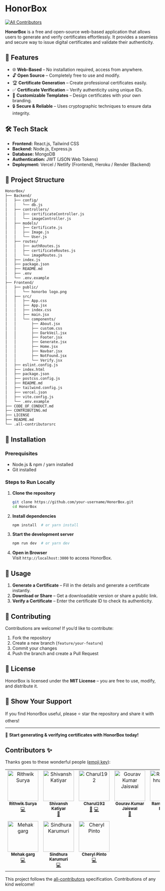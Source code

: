 # HonorBox
<!-- ALL-CONTRIBUTORS-BADGE:START - Do not remove or modify this section -->
[![All Contributors](https://img.shields.io/badge/all_contributors-10-orange.svg?style=flat-square)](#contributors-)
<!-- ALL-CONTRIBUTORS-BADGE:END -->

**HonorBox** is a free and open-source web-based application that allows users to generate and verify certificates effortlessly. It provides a seamless and secure way to issue digital certificates and validate their authenticity.

## 🚀 Features

- 🌐 **Web-Based** – No installation required, access from anywhere.
- 🔓 **Open Source** – Completely free to use and modify.
- 🏆 **Certificate Generation** – Create professional certificates easily.
- ✅ **Certificate Verification** – Verify authenticity using unique IDs.
- 📄 **Customizable Templates** – Design certificates with your own branding.
- 🔒 **Secure & Reliable** – Uses cryptographic techniques to ensure data integrity.

## 🛠️ Tech Stack

- **Frontend:** React.js, Tailwind CSS
- **Backend:** Node.js, Express.js
- **Database:** MongoDB
- **Authentication:** JWT (JSON Web Tokens)
- **Deployment:** Vercel / Netlify (Frontend), Heroku / Render (Backend)

[//]: # (Project Folder Structure)

## 📁 Project Structure
```bash
HonorBox/
├── Backend/
│   ├── config/
│   │   └── db.js
│   ├── controllers/
│   │   ├── certificateController.js
│   │   └── imageController.js
│   ├── models/
│   │   ├── Certificate.js
│   │   ├── Image.js
│   │   └── User.js
│   ├── routes/
│   │   ├── authRoutes.js
│   │   ├── certificateRoutes.js
│   │   └── imageRoutes.js
│   ├── index.js
│   ├── package.json
│   ├── README.md
│   ├── .env
│   └── .env.example
├── Frontend/
│   ├── public/
│   │   └── honorbo logo.png
│   ├── src/
│   │   ├── App.css
│   │   ├── App.jsx
│   │   ├── index.css
│   │   ├── main.jsx
│   │   └── components/
│   │       ├── About.jsx
│   │       ├── custom.css
│   │       ├── DarkVeil.jsx
│   │       ├── Footer.jsx
│   │       ├── Generate.jsx
│   │       ├── Home.jsx
│   │       ├── Navbar.jsx
│   │       ├── NotFound.jsx
│   │       └── Verify.jsx
│   ├── eslint.config.js
│   ├── index.html
│   ├── package.json
│   ├── postcss.config.js
│   ├── README.md
│   ├── tailwind.config.js
│   ├── vercel.json
│   ├── vite.config.js
│   └── .env.example
├── CODE_OF_CONDUCT.md
├── CONTRIBUTING.md
├── LICENSE
├── README.md
└── .all-contributorsrc
```

## 📌 Installation

### Prerequisites
- Node.js & npm / yarn installed
- Git installed

### Steps to Run Locally

1. **Clone the repository**
   ```sh
   git clone https://github.com/your-username/HonorBox.git
   cd HonorBox
   ```

2. **Install dependencies**
   ```sh
   npm install  # or yarn install
   ```

3. **Start the development server**
   ```sh
   npm run dev  # or yarn dev
   ```

4. **Open in Browser**  
   Visit `http://localhost:3000` to access HonorBox.

## 🎨 Usage

1. **Generate a Certificate** – Fill in the details and generate a certificate instantly.
2. **Download or Share** – Get a downloadable version or share a public link.
3. **Verify a Certificate** – Enter the certificate ID to check its authenticity.

## 🤝 Contributing

Contributions are welcome! If you’d like to contribute:
1. Fork the repository
2. Create a new branch (`feature/your-feature`)
3. Commit your changes
4. Push the branch and create a Pull Request

## 📜 License

HonorBox is licensed under the **MIT License** – you are free to use, modify, and distribute it.

## 🌟 Show Your Support

If you find HonorBox useful, please ⭐ star the repository and share it with others!

---

🚀 **Start generating & verifying certificates with HonorBox today!**

## Contributors ✨

Thanks goes to these wonderful people ([emoji key](https://allcontributors.org/docs/en/emoji-key)):

<!-- ALL-CONTRIBUTORS-LIST:START - Do not remove or modify this section -->
<!-- prettier-ignore-start -->
<!-- markdownlint-disable -->
<table>
  <tbody>
    <tr>
      <td align="center" valign="top" width="14.28%"><a href="https://github.com/suryssss"><img src="https://avatars.githubusercontent.com/u/176365924?v=4?s=100" width="100px;" alt="Rithwik Surya"/><br /><sub><b>Rithwik Surya</b></sub></a><br /><a href="https://github.com/RamakrushnaBiswal/HonorBox/commits?author=suryssss" title="Code">💻</a></td>
      <td align="center" valign="top" width="14.28%"><a href="https://github.com/SK8-infi"><img src="https://avatars.githubusercontent.com/u/183415109?v=4?s=100" width="100px;" alt="Shivansh Katiyar"/><br /><sub><b>Shivansh Katiyar</b></sub></a><br /><a href="https://github.com/RamakrushnaBiswal/HonorBox/commits?author=SK8-infi" title="Documentation">📖</a></td>
      <td align="center" valign="top" width="14.28%"><a href="https://github.com/Charul192"><img src="https://avatars.githubusercontent.com/u/183530152?v=4?s=100" width="100px;" alt="Charul192"/><br /><sub><b>Charul192</b></sub></a><br /><a href="https://github.com/RamakrushnaBiswal/HonorBox/commits?author=Charul192" title="Documentation">📖</a> <a href="https://github.com/RamakrushnaBiswal/HonorBox/commits?author=Charul192" title="Code">💻</a></td>
      <td align="center" valign="top" width="14.28%"><a href="https://github.com/gouravKJ"><img src="https://avatars.githubusercontent.com/u/178272532?v=4?s=100" width="100px;" alt="Gourav Kumar Jaiswal"/><br /><sub><b>Gourav Kumar Jaiswal</b></sub></a><br /><a href="https://github.com/RamakrushnaBiswal/HonorBox/issues?q=author%3AgouravKJ" title="Bug reports">🐛</a></td>
      <td align="center" valign="top" width="14.28%"><a href="https://github.com/RamakrushnaBiswal"><img src="https://avatars.githubusercontent.com/u/125277258?v=4?s=100" width="100px;" alt="Ramakrushna Biswal"/><br /><sub><b>Ramakrushna Biswal</b></sub></a><br /><a href="https://github.com/RamakrushnaBiswal/HonorBox/commits?author=RamakrushnaBiswal" title="Code">💻</a></td>
      <td align="center" valign="top" width="14.28%"><a href="https://github.com/AdityaJollyy"><img src="https://avatars.githubusercontent.com/u/140686935?v=4?s=100" width="100px;" alt="Aditya Jolly"/><br /><sub><b>Aditya Jolly</b></sub></a><br /><a href="https://github.com/RamakrushnaBiswal/HonorBox/commits?author=AdityaJollyy" title="Documentation">📖</a> <a href="https://github.com/RamakrushnaBiswal/HonorBox/commits?author=AdityaJollyy" title="Code">💻</a></td>
      <td align="center" valign="top" width="14.28%"><a href="https://github.com/sagarc123"><img src="https://avatars.githubusercontent.com/u/134862057?v=4?s=100" width="100px;" alt="Sagar Chavan"/><br /><sub><b>Sagar Chavan</b></sub></a><br /><a href="https://github.com/RamakrushnaBiswal/HonorBox/commits?author=sagarc123" title="Code">💻</a> <a href="#design-sagarc123" title="Design">🎨</a></td>
    </tr>
    <tr>
      <td align="center" valign="top" width="14.28%"><a href="https://github.com/Mehak1314"><img src="https://avatars.githubusercontent.com/u/178561631?v=4?s=100" width="100px;" alt="Mehak garg"/><br /><sub><b>Mehak garg</b></sub></a><br /><a href="https://github.com/RamakrushnaBiswal/HonorBox/commits?author=Mehak1314" title="Code">💻</a></td>
      <td align="center" valign="top" width="14.28%"><a href="https://github.com/Sindhura-Karumuri"><img src="https://avatars.githubusercontent.com/u/169550646?v=4?s=100" width="100px;" alt="Sindhura Karumuri"/><br /><sub><b>Sindhura Karumuri</b></sub></a><br /><a href="https://github.com/RamakrushnaBiswal/HonorBox/commits?author=Sindhura-Karumuri" title="Code">💻</a></td>
      <td align="center" valign="top" width="14.28%"><a href="https://github.com/cherylpinto"><img src="https://avatars.githubusercontent.com/u/191489817?v=4?s=100" width="100px;" alt="Cheryl Pinto"/><br /><sub><b>Cheryl Pinto</b></sub></a><br /><a href="https://github.com/RamakrushnaBiswal/HonorBox/commits?author=cherylpinto" title="Code">💻</a></td>
    </tr>
  </tbody>
</table>

<!-- markdownlint-restore -->
<!-- prettier-ignore-end -->

<!-- ALL-CONTRIBUTORS-LIST:END -->

This project follows the [all-contributors](https://github.com/all-contributors/all-contributors) specification. Contributions of any kind welcome!
